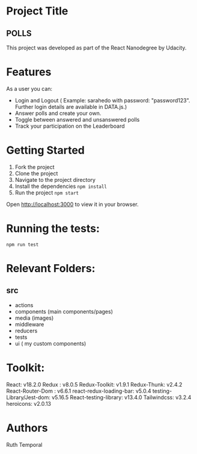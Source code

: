 # Project Title

## POLLS

This project was developed as part of the React Nanodegree by Udacity.

# Features

As a user you can:

- Login and Logout ( Example: sarahedo with password: "password123". Further login details are available in DATA.js.)
- Answer polls and create your own.
- Toggle between answered and unsanswered polls
- Track your participation on the Leaderboard

# Getting Started

1. Fork the project
2. Clone the project
3. Navigate to the project directory
4. Install the dependencies `npm install`
5. Run the project `npm start`

Open [http://localhost:3000](http://localhost:3000) to view it in your browser.

# Running the tests:

`npm run test`

# Relevant Folders:

## src

- actions
- components (main components/pages)
- media (images)
- middleware
- reducers
- tests
- ui ( my custom components)

# Toolkit:

React: v18.2.0
Redux : v8.0.5
Redux-Toolkit: v1.9.1
Redux-Thunk: v2.4.2
React-Router-Dom : v6.6.1
react-redux-loading-bar: v5.0.4
testing-Library/Jest-dom: v5.16.5
React-testing-library: v13.4.0
Tailwindcss: v3.2.4
heroicons: v2.0.13

# Authors

Ruth Temporal
